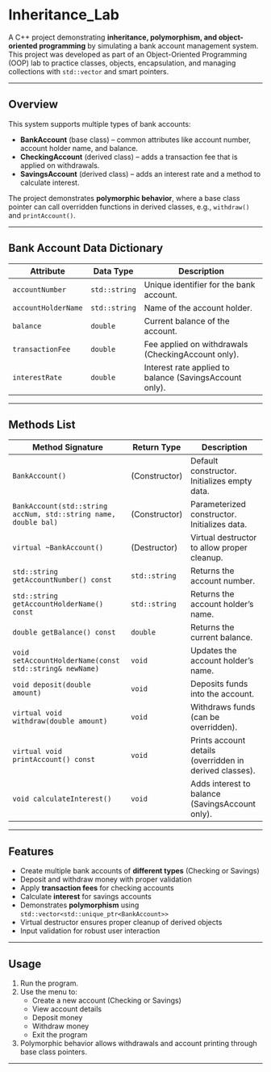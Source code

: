 # Inheritance_Lab

A C++ project demonstrating **inheritance, polymorphism, and object-oriented programming** by simulating a bank account management system.  
This project was developed as part of an Object-Oriented Programming (OOP) lab to practice classes, objects, encapsulation, and managing collections with `std::vector` and smart pointers.

---

## Overview

This system supports multiple types of bank accounts:

- **BankAccount** (base class) – common attributes like account number, account holder name, and balance.  
- **CheckingAccount** (derived class) – adds a transaction fee that is applied on withdrawals.  
- **SavingsAccount** (derived class) – adds an interest rate and a method to calculate interest.  

The project demonstrates **polymorphic behavior**, where a base class pointer can call overridden functions in derived classes, e.g., `withdraw()` and `printAccount()`.

---

## Bank Account Data Dictionary

| Attribute             | Data Type     | Description                              |
|-----------------------|---------------|------------------------------------------|
| `accountNumber`       | `std::string` | Unique identifier for the bank account.  |
| `accountHolderName`   | `std::string` | Name of the account holder.              |
| `balance`             | `double`      | Current balance of the account.          |
| `transactionFee`      | `double`      | Fee applied on withdrawals (CheckingAccount only). |
| `interestRate`        | `double`      | Interest rate applied to balance (SavingsAccount only). |

---

## Methods List

| Method Signature                                                 | Return Type   | Description                                   |
|------------------------------------------------------------------|---------------|-----------------------------------------------|
| `BankAccount()`                                                  | (Constructor) | Default constructor. Initializes empty data.  |
| `BankAccount(std::string accNum, std::string name, double bal)`  | (Constructor) | Parameterized constructor. Initializes data.  |
| `virtual ~BankAccount()`                                         | (Destructor)  | Virtual destructor to allow proper cleanup.   |
| `std::string getAccountNumber() const`                           | `std::string` | Returns the account number.                   |
| `std::string getAccountHolderName() const`                       | `std::string` | Returns the account holder’s name.            |
| `double getBalance() const`                                      | `double`      | Returns the current balance.                  |
| `void setAccountHolderName(const std::string& newName)`          | `void`        | Updates the account holder’s name.            |
| `void deposit(double amount)`                                    | `void`        | Deposits funds into the account.              |
| `virtual void withdraw(double amount)`                           | `void`        | Withdraws funds (can be overridden).          |
| `virtual void printAccount() const`                               | `void`        | Prints account details (overridden in derived classes). |
| `void calculateInterest()`                                        | `void`        | Adds interest to balance (SavingsAccount only). |

---

## Features

- Create multiple bank accounts of **different types** (Checking or Savings)
- Deposit and withdraw money with proper validation
- Apply **transaction fees** for checking accounts
- Calculate **interest** for savings accounts
- Demonstrates **polymorphism** using `std::vector<std::unique_ptr<BankAccount>>`
- Virtual destructor ensures proper cleanup of derived objects
- Input validation for robust user interaction

---

## Usage

1. Run the program.
2. Use the menu to:
   - Create a new account (Checking or Savings)
   - View account details
   - Deposit money
   - Withdraw money
   - Exit the program
3. Polymorphic behavior allows withdrawals and account printing through base class pointers.

---
